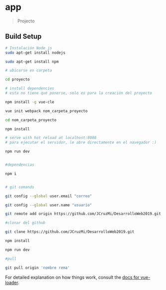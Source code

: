 # app

> Projecto

## Build Setup

``` bash
# Instalación Node js
sudo apt-get install nodejs

sudo apt-get install npm

# ubicarse en carpeta

cd proyecto

# install dependencies
# esta no tiene que ponerse, solo es para la creación del proyecto

npm install -g vue-cle

vue init webpack nom_carpeta_proyecto

cd nom_carpeta_proyecto

npm install

# serve with hot reload at localhost:8080
# para ejecutar el servidor, le abre directamente en el navegador :)

npm run dev


#dependencias

npm i


# git comands

git config --global user.email "correo"

git config --global user.name "usuario"

git remote add origin https://github.com/JCruzMi/DesarrolloWeb2019.git

#clonar del github

git clone https://github.com/JCruzMi/DesarrolloWeb2019.git

npm install

npm run dev

#pull

git pull origin 'nombre rema'

```

For detailed explanation on how things work, consult the [docs for vue-loader](http://vuejs.github.io/vue-loader).
